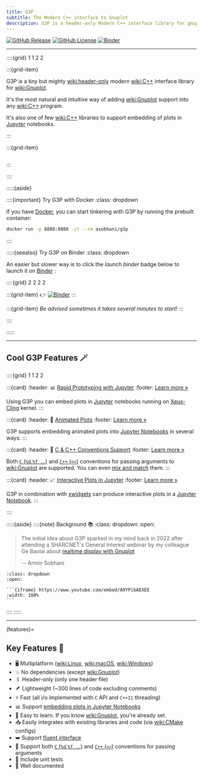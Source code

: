 ```yaml
---
title: G3P
subtitle: The Modern C++ interface to Gnuplot
description: G3P is a header-only Modern C++ interface library for gnuplot
---
```


[![GitHub Release](https://img.shields.io/github/v/release/arminms/g3p?logo=github&logoColor=lightgray)](https://github.com/arminms/g3p/releases)
[![GitHub License](https://img.shields.io/github/license/arminms/g3p?logo=github&logoColor=lightgrey&color=green)](https://github.com/arminms/g3p/blob/main/LICENSE)
[![Binder](https://mybinder.org/badge_logo.svg)](https://mybinder.org/v2/gh/arminms/g3p/HEAD?labpath=tutorial.ipynb)

---

::::{grid} 1 1 2 2

:::{grid-item}

G3P is a tiny but mighty <wiki:header-only> modern <wiki:C++> interface library for <wiki:Gnuplot>.

It's the most natural and intuitive way of adding <wiki:Gnuplot> support into any <wiki:C++> program.

It's also one of few <wiki:C++> libraries to support embedding of plots in [Jupyter](wiki:Project_Jupyter) notebooks.

:::

:::{grid-item}

```{image} images/g3p_logo_bold.svg
```

:::

::::

:::::{aside}

::::{important} Try G3P with Docker
:class: dropdown

If you have [Docker](wiki:Docker_(software)), you can start tinkering with G3P by running the prebuilt container:
```bash
docker run -p 8888:8888 -it --rm asobhani/g3p
```
::::

:::::{seealso} Try G3P on Binder
:class: dropdown

An easier but slower way is to click the *launch binder* badge below to launch it on [Binder](wiki:Binder_Project) :

::::{grid} 2 2 2 2

:::{grid-item}
👉   [![Binder](https://mybinder.org/badge_logo.svg)](https://mybinder.org/v2/gh/arminms/g3p/HEAD?labpath=tutorial.ipynb)
:::

:::{grid-item}
_Be advised sometimes it takes several minutes to start!_
:::

::::

:::::

---

## Cool G3P Features 🪄

::::{grid} 1 1 2 2

:::{card}
:header: 📊 [Rapid Prototyping with Jupyter](#jupyter-rapid-prototyping)
:footer: [Learn more »](#jupyter-rapid-prototyping)

Using G3P you can embed plots in [Jupyter](wiki:Project_Jupyter) notebooks running on [Xeus-Cling](xref:xeus-cling) kernel.
:::

:::{card}
:header: 🏃 [Animated Plots](#sine_wave)
:footer: [Learn more »](#gif_animations)

G3P supports embedding animated plots into [Jupyter Notebooks](wiki:Project_Jupyter) in several ways.
:::

:::{card}
:header: 🔀 [C & C++ Conventions Support](#conventions_tab)
:footer: [Learn more »](#conventions)

Both [`C` (`%d`,`%f`, ...)](#c_convention) and [`C++` (`<<`)](#cpp_convention) conventions for passing arguments to <wiki:Gnuplot> are supported. You can even [mix and match](#datablock_plot) them.
:::

:::{card}
:header: 📈 [Interactive Plots in Jupyter](#sine_wave_interactive)
:footer: [Learn more »](#interactive_plots)

G3P in combination with [xwidgets](https://github.com/jupyter-xeus/xwidgets) can produce interactive plots in a [Jupyter Notebook](wiki:Project_Jupyter).
:::

::::

:::::{aside}
::::{note} Background 📚
:class: dropdown
:open:

> The initial idea about G3P sparked in my mind back in 2022 after attending a SHARCNET's General Interest webinar by my colleague Ge Baolai about [realtime display with Gnuplot](https://youtu.be/A9YPibAEXEE)
>
> -- Armin Sobhani

````{seealso} Watch the video 📺
:class: dropdown
:open:

```{iframe} https://www.youtube.com/embed/A9YPibAEXEE
:width: 100%
```
````
::::
:::::

---

(features)=
## Key Features 🥇
- 🖥️ Multiplatform (<wiki:Linux>, <wiki:macOS>, <wiki:Windows>)
- 💥 No dependencies (except <wiki:Gnuplot>)
- 🖇️ Header-only (only one header file)
- 🪶 Lightweight (~300 lines of code excluding comments)
- ⚡ Fast (all i/o implemented with `C` API and `C++11` threading)
- 📊 Support [embedding plots in Jupyter Notebooks](./quickstart#jupyter-rapid-prototyping)
- 🏫 Easy to learn. If you know <wiki:Gnuplot>, you're already set.
- 📥 Easily integrates with existing libraries and code (via <wiki:CMake> configs)
- ➡️ Support [fluent interface](https://en.wikipedia.org/wiki/Fluent_interface)
- 🔀 Support both [`C` (`%d`,`%f`, ...)](#c_convention) and [`C++` (`<<`)](#cpp_convention) conventions for passing arguments
- 🧪 Include unit tests
- 📖 Well documented
